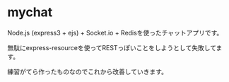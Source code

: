 # mychat
Node.js (express3 + ejs) + Socket.io + Redisを使ったチャットアプリです。

無駄にexpress-resourceを使ってRESTっぽいことをしようとして失敗してます。

練習がてら作ったものなのでこれから改善していきます。
